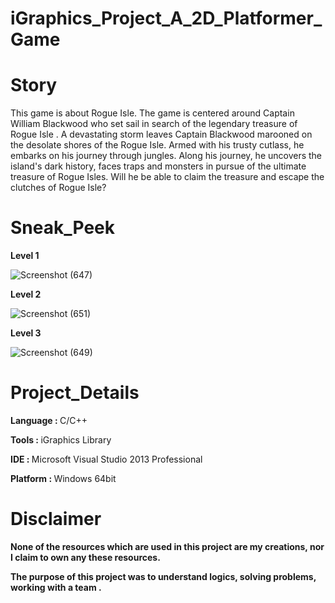 # iGraphics_Project_A_2D_Platformer_Game
# Story

This game is about Rogue Isle. The game is centered around Captain William Blackwood who set sail in search of the legendary treasure of Rogue Isle . A devastating storm leaves Captain Blackwood marooned on the desolate shores of the Rogue Isle. Armed with his trusty cutlass, he embarks on his journey through jungles. Along his journey, he uncovers the island's dark history, faces traps and monsters in pursue of the ultimate treasure of Rogue Isles. Will he be able to claim the treasure and escape the clutches of Rogue Isle?

# Sneak_Peek

<strong>Level 1</strong>

![Screenshot (647)](https://github.com/Z-i-n-k-s/iGraphics_Project_A_2D_Platformer_Game/assets/136960472/390316d0-28f2-4603-92d6-ad96bdf0e19b)

<strong>Level 2</strong>

![Screenshot (651)](https://github.com/Z-i-n-k-s/iGraphics_Project_A_2D_Platformer_Game/assets/136960472/91d6e2ad-480f-4802-a9fc-55544cd8a036)

<strong>Level 3</strong>

![Screenshot (649)](https://github.com/Z-i-n-k-s/iGraphics_Project_A_2D_Platformer_Game/assets/136960472/5545b600-8318-425c-bb59-3273d72a446c)

# Project_Details

<strong>Language : </strong>   C/C++

<strong>Tools : </strong>   iGraphics Library

<strong>IDE : </strong>   Microsoft Visual Studio 2013 Professional

<strong>Platform : </strong> Windows 64bit

# Disclaimer

<strong>
  
None of the resources which are used in this project are my creations, nor I claim to own any these resources.

The purpose of this project was to understand logics, solving problems, working with a team .

</strong>
